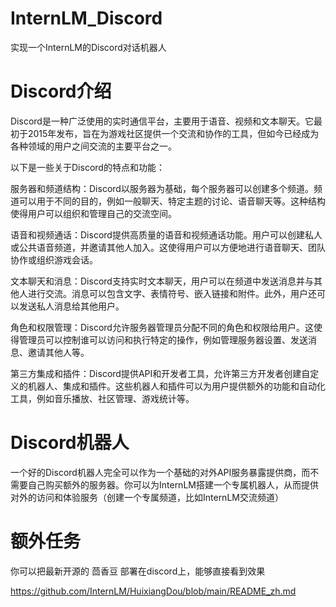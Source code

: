 # InternLM_Discord
实现一个InternLM的Discord对话机器人

# Discord介绍
Discord是一种广泛使用的实时通信平台，主要用于语音、视频和文本聊天。它最初于2015年发布，旨在为游戏社区提供一个交流和协作的工具，但如今已经成为各种领域的用户之间交流的主要平台之一。

以下是一些关于Discord的特点和功能：

服务器和频道结构：Discord以服务器为基础，每个服务器可以创建多个频道。频道可以用于不同的目的，例如一般聊天、特定主题的讨论、语音聊天等。这种结构使得用户可以组织和管理自己的交流空间。

语音和视频通话：Discord提供高质量的语音和视频通话功能。用户可以创建私人或公共语音频道，并邀请其他人加入。这使得用户可以方便地进行语音聊天、团队协作或组织游戏会话。

文本聊天和消息：Discord支持实时文本聊天，用户可以在频道中发送消息并与其他人进行交流。消息可以包含文字、表情符号、嵌入链接和附件。此外，用户还可以发送私人消息给其他用户。

角色和权限管理：Discord允许服务器管理员分配不同的角色和权限给用户。这使得管理员可以控制谁可以访问和执行特定的操作，例如管理服务器设置、发送消息、邀请其他人等。

第三方集成和插件：Discord提供API和开发者工具，允许第三方开发者创建自定义的机器人、集成和插件。这些机器人和插件可以为用户提供额外的功能和自动化工具，例如音乐播放、社区管理、游戏统计等。

# Discord机器人
一个好的Discord机器人完全可以作为一个基础的对外API服务暴露提供商，而不需要自己购买额外的服务器。你可以为InternLM搭建一个专属机器人，从而提供对外的访问和体验服务（创建一个专属频道，比如InternLM交流频道）


# 额外任务
你可以把最新开源的 茴香豆 部署在discord上，能够直接看到效果

https://github.com/InternLM/HuixiangDou/blob/main/README_zh.md